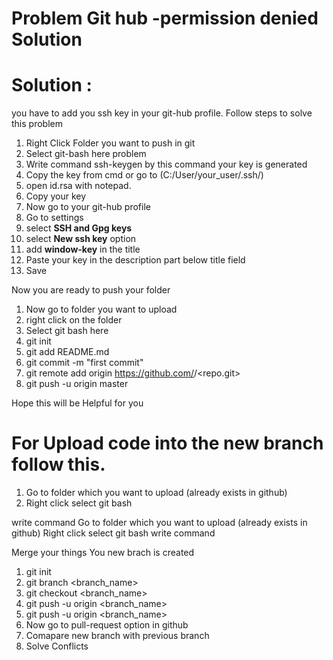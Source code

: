 # Problem Git hub -permission denied Solution

# Solution : 

you have to add you ssh key in your git-hub profile. Follow steps to solve this problem

1. Right Click Folder you want to push in git
2. Select git-bash here problem
3. Write command ssh-keygen by this command your key is generated
4. Copy the key from cmd or go to (C:/User/your_user/.ssh/)
5. open id.rsa with notepad.
6. Copy your key
7. Now go to your git-hub profile
8. Go to settings
9. select **SSH and Gpg keys** 
10. select **New ssh key** option
11. add **window-key** in the title 
12. Paste your key in the description part below title field
13. Save

Now you are ready to push your folder

1. Now go to folder you want to upload
2. right click on the folder
3. Select git bash here 
4. git init
5. git add README.md
6. git commit -m "first commit"
7. git remote add origin https://github.com/<UserName>/<repo.git>
8. git push -u origin master

Hope this will be Helpful for you


# For Upload code into the new branch follow this.
1. Go to folder which you want to upload (already exists in github)
2. Right click select git bash

write command
Go to folder which you want to upload (already exists in github)
Right click select git bash
write command


Merge your things
You new brach is created
1. git init
2. git branch <branch_name>
3. git checkout <branch_name> 
4. git push -u origin <branch_name>
5. git push -u origin <branch_name>
6. Now go to pull-request option in github
7. Comapare new branch with previous branch
8. Solve Conflicts
